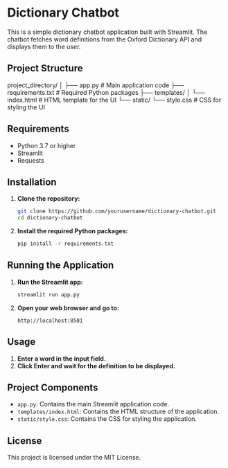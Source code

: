 # Dictionary Chatbot

This is a simple dictionary chatbot application built with Streamlit. The chatbot fetches word definitions from the Oxford Dictionary API and displays them to the user.

## Project Structure

project_directory/
│
├── app.py # Main application code
├── requirements.txt # Required Python packages
├── templates/
│ └── index.html # HTML template for the UI
└── static/
└── style.css # CSS for styling the UI


## Requirements

- Python 3.7 or higher
- Streamlit
- Requests

## Installation

1. **Clone the repository:**

    ```bash
    git clone https://github.com/yourusername/dictionary-chatbot.git
    cd dictionary-chatbot
    ```

2. **Install the required Python packages:**

    ```bash
    pip install -r requirements.txt
    ```

## Running the Application

1. **Run the Streamlit app:**

    ```bash
    streamlit run app.py
    ```

2. **Open your web browser and go to:**

    ```
    http://localhost:8501
    ```

## Usage

1. **Enter a word in the input field.**
2. **Click Enter and wait for the definition to be displayed.**

## Project Components

- `app.py`: Contains the main Streamlit application code.
- `templates/index.html`: Contains the HTML structure of the application.
- `static/style.css`: Contains the CSS for styling the application.

## License

This project is licensed under the MIT License.
